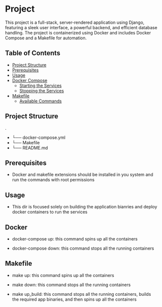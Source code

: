 # Project

This project is a full-stack, server-rendered application using Django, featuring a sleek user interface, a powerful backend, and efficient database handling. The project is containerized using Docker and includes Docker Compose and a Makefile for automation.

## Table of Contents

- [Project Structure](#project-structure)
- [Prerequisites](#prerequisites)
- [Usage](#usage)
- [Docker Compose](#docker-compose)
  - [Starting the Services](#starting-the-services)
  - [Stopping the Services](#stopping-the-services)
- [Makefile](#makefile)
  - [Available Commands](#available-commands)

## Project Structure

.
- └──  docker-compose.yml
- └──  Makefile
- └── README.md

## Prerequisites

- Docker and makefile extensions should be installed in you system and run the commands with root permissions 

## Usage

- This dir is focused solely on building the application bianries and deploy docker containers to run the services

## Docker 

- docker-compose up: this command spins up all the containers

- docker-compose down: this command stops all the running containers

## Makefile

- make up: this command spins up all the containers

- make down: this command stops all the running containers

- make up_build: this command stops all the running containers, builds the required app binaries, and then spins up all the containers